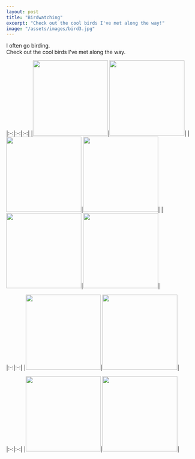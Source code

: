 ```yaml
---
layout: post
title: "Birdwatching"
excerpt: "Check out the cool birds I've met along the way!"
image: "/assets/images/bird3.jpg"
---
```


I often go birding.\
Check out the cool birds I've met along the way.


|:-:|:-:|:-:|
|<img src="../../../assets/images/bird.jpg" height=200px>|<img src="../../../assets/images/bird2.jpg" height=200px>|
|<img src="../../../assets/images/bird7.jpg" height=200px>|<img src="../../../assets/images/bird4.jpg" height=200px>|
|<img src="../../../assets/images/bird8.jpg" height=200px>|<img src="../../../assets/images/bird9.jpg" height=200px>|



|:-:|:-:|
|<img src="{{ '/assets/images/bird5.jpg' | relative_url }}" height="200px">|<img src="{{ '/assets/images/bird6.jpg' | relative_url }}" height="200px">|

|:-:|:-:|
|<img src="../../../assets/images/bird5.jpg" height=200px>|<img src="../../../assets/images/bird6.jpg" height=200px>|
